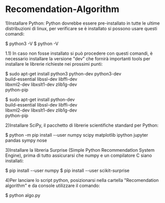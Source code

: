 # Recomendation-Algorithm

1)Installare Python: Python dovrebbe essere pre-installato in tutte le ultime distribuzioni di linux, per verificare se è installato si possono usare questi comandi:

$ python3 -V
$ python -V

1.1) In caso non fosse installato si può procedere con questi comandi, è necessario installare la versione "dev" che fornirà importanti tools per installare le librerie richieste nei prossimi punti:

$ sudo apt-get install python3 python-dev python3-dev \
     build-essential libssl-dev libffi-dev \
     libxml2-dev libxslt1-dev zlib1g-dev \
     python-pip

$ sudo apt-get install python-dev  \
     build-essential libssl-dev libffi-dev \
     libxml2-dev libxslt1-dev zlib1g-dev \
     python-pip

2)Installare SciPy, il pacchetto di librerie scientifiche standard per Python:

$ python -m pip install --user numpy scipy matplotlib ipython jupyter pandas sympy nose

3)Installare la libreria Surprise (Simple Python RecommendatIon System Engine), prima di tutto assicurarsi che numpy e un compilatore C siano installati:

$ pip install --user numpy
$ pip install --user scikit-surprise

4)Per lanciare lo script python, posizionarsi nella cartella "Recomendation algorithm" e da console utilizzare il comando:

$ python algo.py
